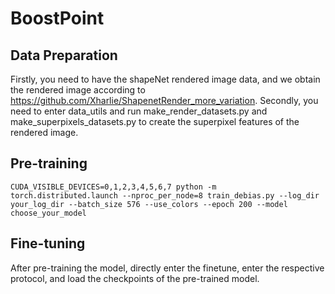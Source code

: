 # BoostPoint



## Data Preparation

Firstly, you need to have the shapeNet rendered image data, and we obtain the rendered image according to https://github.com/Xharlie/ShapenetRender_more_variation. Secondly, you need to enter data_utils and run make_render_datasets.py and make_superpixels_datasets.py to create the superpixel features of the rendered image.

## Pre-training

```
CUDA_VISIBLE_DEVICES=0,1,2,3,4,5,6,7 python -m torch.distributed.launch --nproc_per_node=8 train_debias.py --log_dir your_log_dir --batch_size 576 --use_colors --epoch 200 --model choose_your_model
```

## Fine-tuning

After pre-training the model, directly enter the finetune, enter the respective protocol, and load the checkpoints of the pre-trained model.
